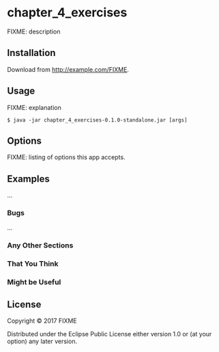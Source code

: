 # chapter_4_exercises

FIXME: description

## Installation

Download from http://example.com/FIXME.

## Usage

FIXME: explanation

    $ java -jar chapter_4_exercises-0.1.0-standalone.jar [args]

## Options

FIXME: listing of options this app accepts.

## Examples

...

### Bugs

...

### Any Other Sections
### That You Think
### Might be Useful

## License

Copyright © 2017 FIXME

Distributed under the Eclipse Public License either version 1.0 or (at
your option) any later version.
